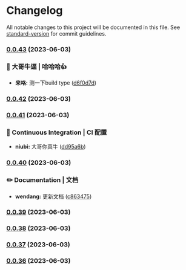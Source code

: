 # Changelog

All notable changes to this project will be documented in this file. See [standard-version](https://github.com/conventional-changelog/standard-version) for commit guidelines.

### [0.0.43](https://github.com/HikeBao/mock/compare/v0.0.42...v0.0.43) (2023-06-03)


### 👷 大哥牛逼 | 哈哈哈👍

* **来咯:** 测一下build type ([d6f0d7d](https://github.com/HikeBao/mock/commit/d6f0d7dcea671d19b7ec7ab0b264114bbf757b79))

### [0.0.42](https://github.com/HikeBao/mock/compare/v0.0.41...v0.0.42) (2023-06-03)

### [0.0.41](https://github.com/HikeBao/mock/compare/v0.0.40...v0.0.41) (2023-06-03)


### 👷 Continuous Integration | CI 配置

* **niubi:** 大哥你真牛 ([dd95a6b](https://github.com/HikeBao/mock/commit/dd95a6bb8a69ec5d8dfbcc915810fae486352ebf))

### [0.0.40](https://github.com/HikeBao/mock/compare/v0.0.39...v0.0.40) (2023-06-03)


### ✏️ Documentation | 文档

* **wendang:** 更新文档 ([c863475](https://github.com/HikeBao/mock/commit/c8634758aa026748a51caebb26d59c25dc9e84f3))

### [0.0.39](https://github.com/HikeBao/mock/compare/v0.0.38...v0.0.39) (2023-06-03)

### [0.0.38](https://github.com/HikeBao/mock/compare/v0.0.37...v0.0.38) (2023-06-03)

### [0.0.37](https://github.com/HikeBao/mock/compare/v0.0.36...v0.0.37) (2023-06-03)

### [0.0.36](https://github.com/HikeBao/mock/compare/v0.0.35...v0.0.36) (2023-06-03)
